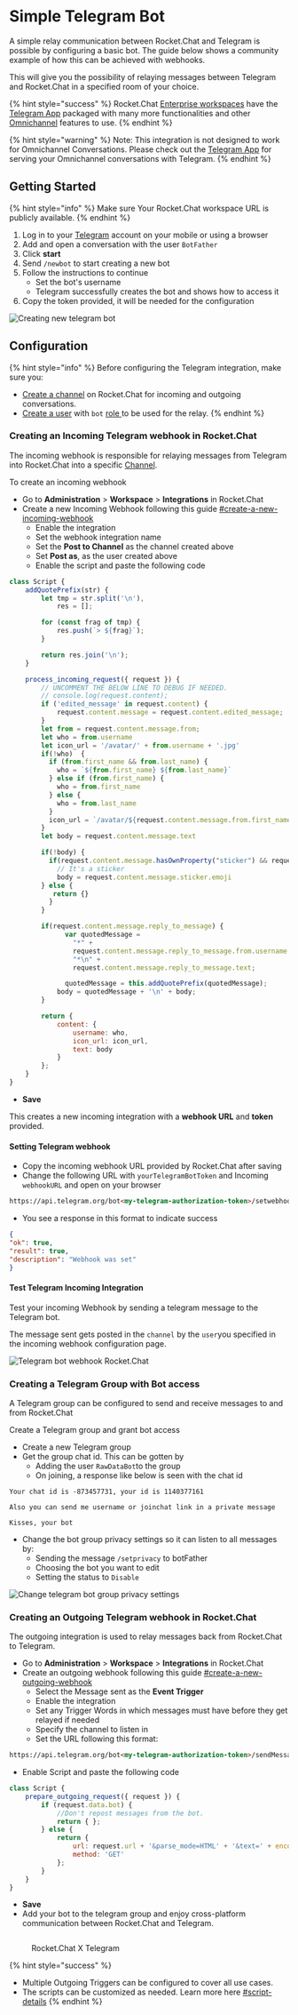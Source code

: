 # Simple Telegram Bot

A simple relay communication between Rocket.Chat and Telegram is possible by configuring a basic bot. The guide below shows a community example of how this can be achieved with webhooks.

This will give you the possibility of relaying messages between Telegram and Rocket.Chat in a specified room of your choice.

{% hint style="success" %}
Rocket.Chat [Enterprise workspaces](../settings/enterprise.md) have the [Telegram App](../../../extend-rocket.chat-capabilities/rocket.chat-marketplace/rocket.chat-public-apps-guides/omnichannel-apps/telegram-app/) packaged with many more functionalities and other [Omnichannel](../../omnichannel/) features to use.
{% endhint %}

{% hint style="warning" %}
Note: This integration is not designed to work for Omnichannel Conversations. Please check out the [Telegram App](../../../extend-rocket.chat-capabilities/rocket.chat-marketplace/rocket.chat-public-apps-guides/omnichannel-apps/telegram-app/) for serving your Omnichannel conversations with Telegram.
{% endhint %}

## Getting Started

{% hint style="info" %}
Make sure Your Rocket.Chat workspace URL is publicly available.
{% endhint %}

1. Log in to your [Telegram](https://web.telegram.org/) account on your mobile or using a browser
2. Add and open a conversation with the user `BotFather`
3. Click **start**
4. Send `/newbot` to start creating a new bot
5. Follow the instructions to continue
   * Set the bot's username
   * Telegram successfully creates the bot and shows how to access it
6. Copy the token provided, it will be needed for the configuration

![Creating new telegram bot](<../../../.gitbook/assets/Creating telegram bot.png>)

## Configuration

{% hint style="info" %}
Before configuring the Telegram integration, make sure you:

* [Create a channel](../../user-guides/rooms/channels/create-a-new-channel.md) on Rocket.Chat for incoming and outgoing conversations.
* [Create a user](../users/#add-new-users) with `bot` [role ](https://github.com/RocketChat/docs/blob/master/setup-and-administer-rocket.chat/roles-in-rocket.chat)to be used for the relay.
{% endhint %}

### Creating an Incoming Telegram webhook in Rocket.Chat

The incoming webhook is responsible for relaying messages from Telegram into Rocket.Chat into a specific [Channel](../../user-guides/rooms/channels/).

To create an incoming webhook

* Go to **Administration** > **Workspace** > **Integrations** in Rocket.Chat
* Create a new Incoming Webhook following this guide [#create-a-new-incoming-webhook](./#create-a-new-incoming-webhook "mention")
  * Enable the integration
  * Set the webhook integration name
  * Set the **Post to Channel** as the channel created above
  * Set **Post as**, as the user created above
  * Enable the script and paste the following code

```javascript
class Script {
    addQuotePrefix(str) {
        let tmp = str.split('\n'),
            res = [];

        for (const frag of tmp) {
            res.push(`> ${frag}`);
        }

        return res.join('\n');
    }

    process_incoming_request({ request }) {
        // UNCOMMENT THE BELOW LINE TO DEBUG IF NEEDED.
        // console.log(request.content);
        if ('edited_message' in request.content) {
            request.content.message = request.content.edited_message;
        }
        let from = request.content.message.from;
        let who = from.username
        let icon_url = '/avatar/' + from.username + '.jpg'
        if(!who)  {
          if (from.first_name && from.last_name) {
            who = `${from.first_name} ${from.last_name}`
          } else if (from.first_name) {
            who = from.first_name
          } else {
            who = from.last_name
          }
          icon_url = `/avatar/${request.content.message.from.first_name}.jpg`
        }
        let body = request.content.message.text

        if(!body) {
          if(request.content.message.hasOwnProperty("sticker") && request.content.message.sticker.emoji) {
            // It's a sticker
            body = request.content.message.sticker.emoji
        } else {
           return {}
          }
        }

        if(request.content.message.reply_to_message) {
              var quotedMessage = 
                "*" +
                request.content.message.reply_to_message.from.username +
                "*\n" +
                request.content.message.reply_to_message.text;

              quotedMessage = this.addQuotePrefix(quotedMessage);
            body = quotedMessage + '\n' + body;
        }

        return {
            content: {
                username: who,
                icon_url: icon_url,
                text: body
            }
        };
    }
}
```

* **Save**

This creates a new incoming integration with a **webhook URL** and **token** provided.

#### Setting Telegram webhook

* Copy the incoming webhook URL provided by Rocket.Chat after saving
* Change the following URL with `yourTelegramBotToken` and Incoming `webhookURL` and open on your browser

```html
https://api.telegram.org/bot<my-telegram-authorization-token>/setwebhook?url=<Incoming_Webhook_Link_from_Rocket.Chat>
```

* You see a response in this format to indicate success

```json
{
"ok": true,
"result": true,
"description": "Webhook was set"
}
```

#### Test Telegram Incoming Integration

Test your incoming Webhook by sending a telegram message to the Telegram bot.

The message sent gets posted in the `channel` by the `user`you specified in the incoming webhook configuration page.

![Telegram bot webhook Rocket.Chat](<../../../.gitbook/assets/Telegram bot webhook with Rocket.Chat.png>)

### Creating a Telegram Group with Bot access

A Telegram group can be configured to send and receive messages to and from Rocket.Chat

Create a Telegram group and grant bot access

* Create a new Telegram group
* Get the group chat id. This can be gotten by
  * Adding the user `RawDataBot`to the group
  * On joining, a response like below is seen with the chat id

```
Your chat id is -873457731, your id is 1140377161

Also you can send me username or joinchat link in a private message

Kisses, your bot
```

* Change the bot group privacy settings so it can listen to all messages by:
  * Sending the message `/setprivacy` to botFather
  * Choosing the bot you want to edit
  * Setting the status to `Disable`

![Change telegram bot group privacy settings](<../../../.gitbook/assets/Change telegram bot group privacy settings.png>)

### Creating an Outgoing Telegram webhook in Rocket.Chat

The outgoing integration is used to relay messages back from Rocket.Chat to Telegram.

* Go to **Administration** > **Workspace** > **Integrations** in Rocket.Chat
* Create an outgoing webhook following this guide [#create-a-new-outgoing-webhook](./#create-a-new-outgoing-webhook "mention")
  * Select the Message sent as the **Event Trigger**
  * Enable the integration
  * Set any Trigger Words in which messages must have before they get relayed if needed
  * Specify the channel to listen in
  * Set the URL following this format:

```html
https://api.telegram.org/bot<my-telegram-authorization-token>/sendMessage?chat_id=<chat-id>
```

* Enable Script and paste the following code

```javascript
class Script {
    prepare_outgoing_request({ request }) {
        if (request.data.bot) {
            //Don't repost messages from the bot.
            return { };
        } else {
            return {
                url: request.url + '&parse_mode=HTML' + '&text=' + encodeURIComponent('<b>' + request.data.user_name+ '</b>: ' + request.data.text),
                method: 'GET'
            };
        }
    }
}
```

* **Save**
* Add your bot to the telegram group and enjoy cross-platform communication between Rocket.Chat and Telegram.

<figure><img src="../../../.gitbook/assets/image (811).png" alt=""><figcaption><p>Rocket.Chat X Telegram</p></figcaption></figure>

{% hint style="success" %}
* Multiple Outgoing Triggers can be configured to cover all use cases.
* The scripts can be customized as needed. Learn more here [#script-details](./#script-details "mention")
{% endhint %}
